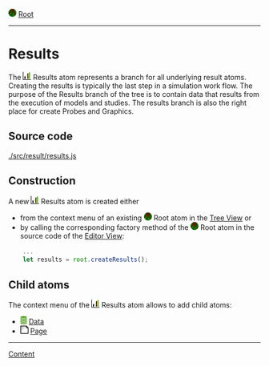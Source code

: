 ![](../../../icons/root.png) [Root](../root.md)

----

# Results

The ![](../../../icons/results.png) Results atom represents a branch for all underlying result atoms. Creating the results is 
typically the last step in a simulation work flow. The purpose of the Results branch of the tree is to contain data that results from the execution of models and studies. The results branch is also the right place for create Probes and Graphics.  

## Source code

[./src/result/results.js](../../../src/result/results.js)

## Construction

A new ![](../../../icons/results.png) Results atom is created either 

* from the context menu of an existing ![](../../../icons/root.png) Root atom in the [Tree View](../../views/treeView.md) or 
* by calling the corresponding factory method of the ![](../../../icons/root.png) Root atom in the source code of the [Editor View](../../views/editorView.md):

```javascript
    ...
    let results = root.createResults();	     
```

## Child atoms

The context menu of the ![](../../../icons/results.png) Results atom allows to add child atoms: 

* ![](../../../icons/data.png) [Data](./data/data.md)
* ![](../../../icons/page.png) [Page](./page/page.md)


----
[Content](../../../README.md)
